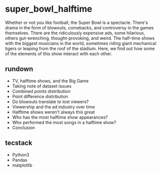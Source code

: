 # super_bowl_halftime
Whether or not you like football, the Super Bowl is a spectacle. There's drama in the form of blowouts, comebacks, and controversy in the games themselves. There are the ridiculously expensive ads, some hilarious, others gut-wrenching, thought-provoking, and weird. The half-time shows with the biggest musicians in the world, sometimes riding giant mechanical tigers or leaping from the roof of the stadium. Here, we find out how some of the elements of this show interact with each other.

## rundown
+ TV, halftime shows, and the Big Game
+ Taking note of dataset issues
+ Combined points distribution
+ Point difference distribution
+ Do blowouts translate to lost viewers?
+ Viewership and the ad industry over time
+ Halftime shows weren't always this great
+ Who has the most halftime show appearances?
+ Who performed the most songs in a halftime show?
+ Conclusion

## tecstack
+ Python3
+ Pandas
+ matplotlib
